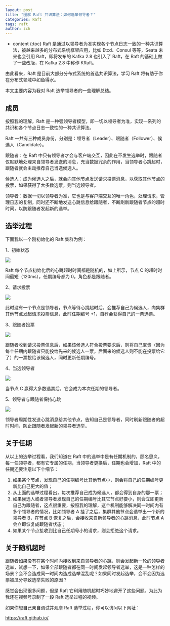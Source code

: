 ```yaml
---
layout: post
title: "图解 Raft 共识算法：如何选举领导者？"
categories: Raft
tags: raft
author: zch
---
```


* content
{:toc}
Raft 是通过以领导者为准实现各个节点日志一致的一种共识算法，被越来越多的分布式系统框架应用，比如 Etcd、Consul 等等，Seata 未来也会引用 Raft，即将发布的 Kafka 2.8 也引入了 Raft，在 Raft 的基础上做了一些改版，在 Kafka 2.8 中称作 KRaft。

由此看来，Raft 是目前大部分分布式系统的首选共识算法，学习 Raft 将有助于你在分布式领域中如鱼得水。

本文主要内容为我对 Raft 选举领导者的一些理解总结。













## 成员

按照我的理解，Raft 是一种强领导者模型，即一切以领导者为准，实现一系列的共识和各个节点日志一致性的一种共识算法。

Raft 一共有三种成员身份，分别是：领导者（Leader）、跟随者（Follower）、候选人（Candidate）。

跟随者：在 Raft 中只有领导者才会与客户端交互，因此在不发生选举时，跟随者仅默默地处理来自领导者发送的消息，充当数据冗余的作用，当领导者心跳超时，跟随者就会主动推荐自己当选候选人。

候选人：成为候选人之后，就会向其他节点发送请求投票消息，以获取其他节点的投票，如果获得了大多数选票，则当选领导者。

领导者：数据一切以领导者为准，它也是与客户端交互的唯一角色，处理请求，管理日志的复制，同时还不断地发送心跳信息给跟随者，不断刷新跟随者节点的超时时间，以防跟随者发起新的选举。



## 选举过程

下面我以一个刚初始化的 Raft 集群为例：

1、初始状态

![](https://gitee.com/objcoding/md-picture/raw/master/img/20210418174331.png)

Raft 每个节点初始化后的心跳超时时间都是随机的，如上所示，节点 C 的超时时间最短（120ms），任期编号都为 0，角色都是跟随者。

2、请求投票

![](https://gitee.com/objcoding/md-picture/raw/master/img/20210418175454.png)

此时没有一个节点是领导者，节点等待心跳超时后，会推荐自己为候选人，向集群其他节点发起请求投票信息，此时任期编号 +1，自荐会获得自己的一票选票。

3、跟随者投票

![](https://gitee.com/objcoding/md-picture/raw/master/img/20210418175524.png)

跟随者收到请求投票信息后，如果该候选人符合投票要求后，则将自己宝贵（因为每个任期内跟随者只能投给先来的候选人一票，后面来的候选人则不能在投票给它了）的一票投给该候选人，同时更新任期编号。

4、当选领导者

![](https://gitee.com/objcoding/md-picture/raw/master/img/20210418175555.png)

当节点 C 赢得大多数选票后，它会成为本次任期的领导者。

5、领导者与跟随者保持心跳

![](https://gitee.com/objcoding/md-picture/raw/master/img/20210418175622.png)

领导者周期性发送心跳消息给其他节点，告知自己是领导者，同时刷新跟随者的超时时间，防止跟随者发起新的领导者选举。

## 关于任期

从以上的选举过程看，我们知道在 Raft 中的选举中是有任期机制的，顾名思义，每一任领导者，都有它专属的任期，当领导者更换后，任期也会增加，Raft 中的任期还要注意以下个细节：

1. 如果某个节点，发现自己的任期编号比其他节点小，则会将自己的任期编号更新比自己更大的值；
2. 从上面的选举过程看出，每次推荐自己成为候选人，都会得到自身的那一票；
3. 如果候选人或者领导者发现自己的任期编号比其它节点好要小，则会立即更新自己为跟随者，这点很重要，按照我的理解，这个机制能够解决同一时间内有多个领导者的情况，比如领导者 A 挂了之后，集群其他节点会选举出一个新的领导者 B，在节点 B 恢复之后，会接收来自新领导者的心跳消息，此时节点 A 会立即恢复成跟随者状态；
4. 如果某个节点接收到比自己任期号小的请求，则会拒绝这个请求。



## 关于随机超时

跟随者如果没有在某个时间内接收到来自领导者的心跳，则会发起新一轮的领导者选举，试想一下，如果全部跟随者都在同一时间发起领导者选举，这是一种怎样的场景？会不会造成同一时间内造成选举混乱呢？如果同时发起选举，会不会因为选票被瓜分导致选举失败的原因？

感觉会出现很多问题，但是 Raft 它利用随机超时巧妙地避开了这些问题。为此为我还在视频号录制了一段 Raft 选举过程的视频。

如果你想自己亲自调试并观摩 Raft 选举过程，你可以访问以下网址：

https://raft.github.io/








